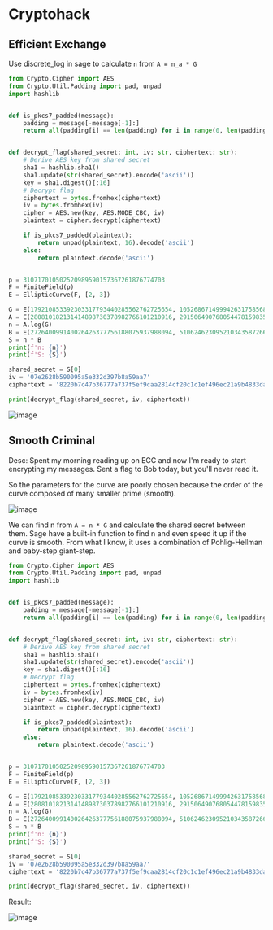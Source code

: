 # Cryptohack
## Efficient Exchange
Use discrete_log in sage to calculate `n` from `A = n_a * G`

```python
from Crypto.Cipher import AES
from Crypto.Util.Padding import pad, unpad
import hashlib


def is_pkcs7_padded(message):
    padding = message[-message[-1]:]
    return all(padding[i] == len(padding) for i in range(0, len(padding)))


def decrypt_flag(shared_secret: int, iv: str, ciphertext: str):
    # Derive AES key from shared secret
    sha1 = hashlib.sha1()
    sha1.update(str(shared_secret).encode('ascii'))
    key = sha1.digest()[:16]
    # Decrypt flag
    ciphertext = bytes.fromhex(ciphertext)
    iv = bytes.fromhex(iv)
    cipher = AES.new(key, AES.MODE_CBC, iv)
    plaintext = cipher.decrypt(ciphertext)

    if is_pkcs7_padded(plaintext):
        return unpad(plaintext, 16).decode('ascii')
    else:
        return plaintext.decode('ascii')


p = 310717010502520989590157367261876774703
F = FiniteField(p)
E = EllipticCurve(F, [2, 3])

G = E(179210853392303317793440285562762725654, 105268671499942631758568591033409611165)
A = E(280810182131414898730378982766101210916, 291506490768054478159835604632710368904)
n = A.log(G)
B = E(272640099140026426377756188075937988094, 51062462309521034358726608268084433317)
S = n * B
print(f'n: {n}')
print(f'S: {S}')

shared_secret = S[0]
iv = '07e2628b590095a5e332d397b8a59aa7'
ciphertext = '8220b7c47b36777a737f5ef9caa2814cf20c1c1ef496ec21a9b4833da24a008d0870d3ac3a6ad80065c138a2ed6136af'

print(decrypt_flag(shared_secret, iv, ciphertext))
```

![image](https://github.com/user-attachments/assets/1bf0d2a0-a9bc-46e7-9542-47c09bff9f30)

## Smooth Criminal

Desc: Spent my morning reading up on ECC and now I'm ready to start encrypting my messages. Sent a flag to Bob today, but you'll never read it.

So the parameters for the curve are poorly chosen because the order of the curve composed of many smaller prime (smooth).

![image](https://github.com/user-attachments/assets/62e6228c-8694-44ae-a024-2e9ad0033bcf)

We can find n from `A = n * G` and calculate the shared secret between them. Sage have a built-in function to find n and even speed it up if the curve is smooth. From what I know, it uses a combination of Pohlig-Hellman and baby-step giant-step.

```python
from Crypto.Cipher import AES
from Crypto.Util.Padding import pad, unpad
import hashlib


def is_pkcs7_padded(message):
    padding = message[-message[-1]:]
    return all(padding[i] == len(padding) for i in range(0, len(padding)))


def decrypt_flag(shared_secret: int, iv: str, ciphertext: str):
    # Derive AES key from shared secret
    sha1 = hashlib.sha1()
    sha1.update(str(shared_secret).encode('ascii'))
    key = sha1.digest()[:16]
    # Decrypt flag
    ciphertext = bytes.fromhex(ciphertext)
    iv = bytes.fromhex(iv)
    cipher = AES.new(key, AES.MODE_CBC, iv)
    plaintext = cipher.decrypt(ciphertext)

    if is_pkcs7_padded(plaintext):
        return unpad(plaintext, 16).decode('ascii')
    else:
        return plaintext.decode('ascii')


p = 310717010502520989590157367261876774703
F = FiniteField(p)
E = EllipticCurve(F, [2, 3])

G = E(179210853392303317793440285562762725654, 105268671499942631758568591033409611165)
A = E(280810182131414898730378982766101210916, 291506490768054478159835604632710368904)
n = A.log(G)
B = E(272640099140026426377756188075937988094, 51062462309521034358726608268084433317)
S = n * B
print(f'n: {n}')
print(f'S: {S}')

shared_secret = S[0]
iv = '07e2628b590095a5e332d397b8a59aa7'
ciphertext = '8220b7c47b36777a737f5ef9caa2814cf20c1c1ef496ec21a9b4833da24a008d0870d3ac3a6ad80065c138a2ed6136af'

print(decrypt_flag(shared_secret, iv, ciphertext))
```

Result:

![image](https://github.com/user-attachments/assets/5a889a3c-2a2f-4821-8027-4fc82e4cb494)
